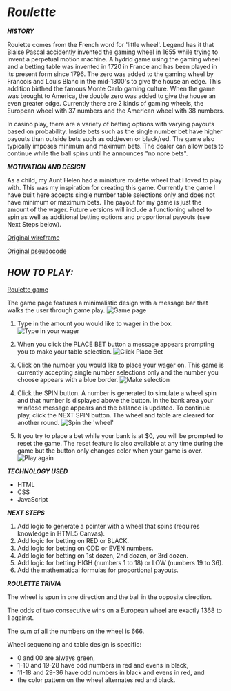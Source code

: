 # **_Roulette_**

**_HISTORY_**

Roulette comes from the French word for 'little wheel'. Legend has it that Blaise Pascal accidently invented the gaming wheel in 1655 while trying to invent a perpetual motion machine. A hydrid game using the gaming wheel and a betting table was invented in 1720 in France and has been played in its present form since 1796. The zero was added to the gaming wheel by Francois and Louis Blanc in the mid-1800's to give the house an edge. This addition birthed the famous Monte Carlo gaming culture. When the game was brought to America, the double zero was added to give the house an even greater edge. Currently there are 2 kinds of gaming wheels, the European wheel with 37 numbers and the American wheel with 38 numbers.

In casino play, there are a variety of betting options with varying payouts based on probability. Inside bets such as the single number bet have higher payouts than outside bets such as odd/even or black/red. The game also typically imposes minimum and maximum bets. The dealer can allow bets to continue while the ball spins until he announces "no nore bets".

**_MOTIVATION AND DESIGN_**

As a child, my Aunt Helen had a miniature roulette wheel that I loved to play with. This was my inspiration for creating this game. Currently the game I have built here accepts single number table selections only and does not have minimum or maximum bets. The payout for my game is just the amount of the wager. Future versions will include a functioning wheel to spin as well as additional betting options and proportional payouts (see Next Steps below).

[Original wireframe](https://wireframe.cc/pro/pp/3d912db8b264588)

[Original pseudocode](https://docs.google.com/document/d/1SJwBhMl_dXjQCciWCenDWi_vRhLC5N65a3xe0IveJaM/edit?usp=sharing)


## **_HOW TO PLAY:_**

[Roulette game](https://bethsmith0623.github.io/Roulette/)

The game page features a minimalistic design with a message bar that walks the user through game play.
![Game page](https://i.imgur.com/OxKwqMd.png)


1. Type in the amount you would like to wager in the box.
![Type in your wager](https://i.imgur.com/6mlSYtW.png)

2. When you click the PLACE BET button a message appears prompting you to make your table selection.
![Click Place Bet](https://i.imgur.com/rxBzT47.png)

3. Click on the number you would like to place your wager on. This game is currently accepting single number selections only and the number you choose appears with a blue border.
![Make selection](https://i.imgur.com/3vGO1ta.png)

4. Click the SPIN button. A number is generated to simulate a wheel spin and that number is displayed above the button. In the bank area your win/lose message appears and the balance is updated. To continue play, click the NEXT SPIN button. The wheel and table are cleared for another round.
![Spin the 'wheel'](https://i.imgur.com/UDDhAL3.png)

5. It you try to place a bet while your bank is at $0, you will be prompted to reset the game. The reset feature is also available at any time during the game but the button only changes color when your game is over.
![Play again](https://i.imgur.com/IwTbTq2.png)


**_TECHNOLOGY USED_**

* HTML  
* CSS  
* JavaScript  


**_NEXT STEPS_**

1. Add logic to generate a pointer with a wheel that spins (requires knowledge in HTML5 Canvas).
2. Add logic for betting on RED or BLACK.
3. Add logic for betting on ODD or EVEN numbers.
4. Add logic for betting on 1st dozen, 2nd dozen, or 3rd dozen.
5. Add logic for betting HIGH (numbers 1 to 18) or LOW (numbers 19 to 36).
6. Add the mathematical formulas for proportional payouts.


**_ROULETTE TRIVIA_**

The wheel is spun in one direction and the ball in the opposite direction.

The odds of two consecutive wins on a European wheel are exactly 1368 to 1 against.

The sum of all the numbers on the wheel is 666.

Wheel sequencing and table design is specific:  
* 0 and 00 are always green,  
* 1-10 and 19-28 have odd numbers in red and evens in black,  
* 11-18 and 29-36 have odd numbers in black and evens in red, and  
* the color pattern on the wheel alternates red and black.